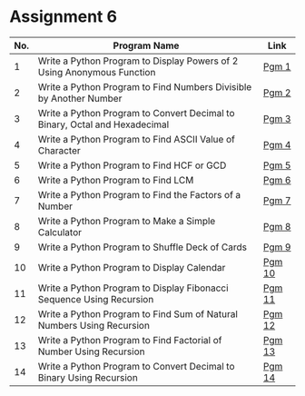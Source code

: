 # Assignment 6 
| No.|Program Name|Link|
|-|-|-|
|1| Write a Python Program to Display Powers of 2 Using Anonymous Function | [Pgm 1](/Python/Assignment_6/6_1.py) |
|2| Write a Python Program to Find Numbers Divisible by Another Number | [Pgm 2](/Python/Assignment_6/6_2.py) |
|3| Write a Python Program to Convert Decimal to Binary, Octal and Hexadecimal | [Pgm 3](/Python/Assignment_6/6_3.py) |
|4| Write a Python Program to Find ASCII Value of Character | [Pgm 4](/Python/Assignment_6/6_4.py) |
|5| Write a Python Program to Find HCF or GCD | [Pgm 5](/Python/Assignment_6/6_5.py) |
|6| Write a Python Program to Find LCM | [Pgm 6](/Python/Assignment_6/6_6.py) |
|7| Write a Python Program to Find the Factors of a Number | [Pgm 7](/Python/Assignment_6/6_7.py) |
|8| Write a Python Program to Make a Simple Calculator | [Pgm 8](/Python/Assignment_6/6_8.py) |
|9| Write a Python Program to Shuffle Deck of Cards | [Pgm 9](/Python/Assignment_6/6_9.py) |
|10| Write a Python Program to Display Calendar | [Pgm 10](/Python/Assignment_6/6_10.py) |
|11| Write a Python Program to Display Fibonacci Sequence Using Recursion | [Pgm 11](/Python/Assignment_6/6_11.py) |
|12| Write a Python Program to Find Sum of Natural Numbers Using Recursion | [Pgm 12](/Python/Assignment_6/6_12.py) |
|13| Write a Python Program to Find Factorial of Number Using Recursion | [Pgm 13](/Python/Assignment_6/6_13.py) |
|14| Write a Python Program to Convert Decimal to Binary Using Recursion | [Pgm 14](/Python/Assignment_6/6_14.py) |
